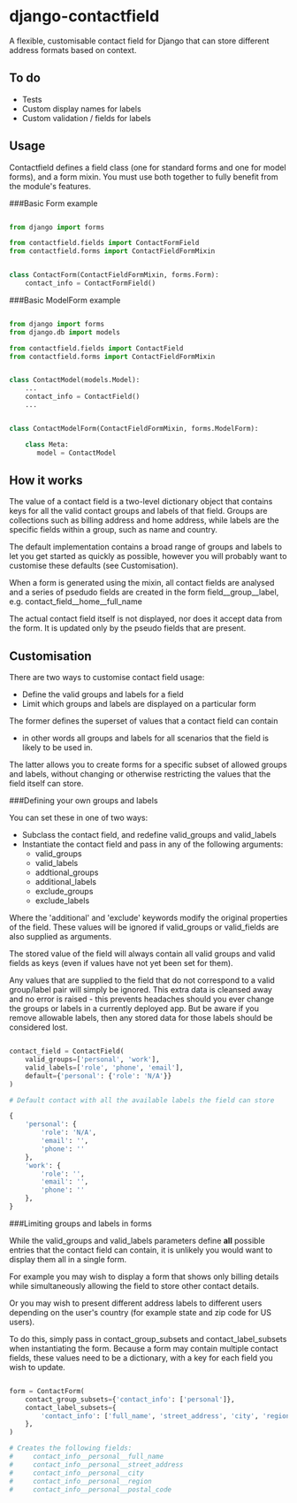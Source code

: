 django-contactfield
===================

A flexible, customisable contact field for Django that can store different
address formats based on context.

To do
-----

 - Tests
 - Custom display names for labels
 - Custom validation / fields for labels


Usage
-----

Contactfield defines a field class (one for standard forms and one for model
forms), and a form mixin. You must use both together to fully benefit from the
module's features.


###Basic Form example

```python

from django import forms

from contactfield.fields import ContactFormField
from contactfield.forms import ContactFieldFormMixin


class ContactForm(ContactFieldFormMixin, forms.Form):
    contact_info = ContactFormField()

```

###Basic ModelForm example

```python

from django import forms
from django.db import models

from contactfield.fields import ContactField
from contactfield.forms import ContactFieldFormMixin


class ContactModel(models.Model):
    ...
    contact_info = ContactField()
    ...


class ContactModelForm(ContactFieldFormMixin, forms.ModelForm):

    class Meta:
       model = ContactModel

```

How it works
------------

The value of a contact field is a two-level dictionary object that contains
keys for all the valid contact groups and labels of that field. Groups are
collections such as billing address and home address, while labels are the
specific fields within a group, such as name and country.

The default implementation contains a broad range of groups and labels to let
you get started as quickly as possible, however you will probably want to
customise these defaults (see Customisation).

When a form is generated using the mixin, all contact fields are analysed and
a series of psedudo fields are created in the form field__group__label, e.g.
contact_field__home__full_name

The actual contact field itself is not displayed, nor does it accept data
from the form. It is updated only by the pseudo fields that are present.

Customisation
-------------

There are two ways to customise contact field usage:

 - Define the valid groups and labels for a field
 - Limit which groups and labels are displayed on a particular form

The former defines the superset of values that a contact field can contain
- in other words all groups and labels for all scenarios that the field is
likely to be used in.

The latter allows you to create forms for a specific subset of allowed groups
and labels, without changing or otherwise restricting the values that the
field itself can store.

###Defining your own groups and labels

You can set these in one of two ways:

 - Subclass the contact field, and redefine valid_groups and valid_labels
 - Instantiate the contact field and pass in any of the following arguments:
   * valid_groups
   * valid_labels
   * addtional_groups
   * additional_labels
   * exclude_groups
   * exclude_labels

Where the 'additional' and 'exclude' keywords modify the original properties of
the field. These values will be ignored if valid_groups or valid_fields are
also supplied as arguments.

The stored value of the field will always contain all valid groups and valid
fields as keys (even if values have not yet been set for them).

Any values that are supplied to the field that do not correspond to a valid
group/label pair will simply be ignored. This extra data is cleansed away and
no error is raised - this prevents headaches should you ever change the
groups or labels in a currently deployed app. But be aware if you remove
allowable labels, then any stored data for those labels should be considered lost.

```python

contact_field = ContactField(
    valid_groups=['personal', 'work'],
    valid_labels=['role', 'phone', 'email'],
    default={'personal': {'role': 'N/A'}}
)

# Default contact with all the available labels the field can store

{
    'personal': {
        'role': 'N/A',
        'email': '',
        'phone': ''
    },
    'work': {
        'role': '',
        'email': '',
        'phone': ''
    },
}

```

###Limiting groups and labels in forms

While the valid_groups and valid_labels parameters define **all** possible entries
that the contact field can contain, it is unlikely you would want to display
them all in a single form.

For example you may wish to display a form that shows only billing details
while simultaneously allowing the field to store other contact details.

Or you may wish to present different address labels to different users
depending on the user's country (for example state and zip code for US users).

To do this, simply pass in contact_group_subsets and contact_label_subsets
when instantiating the form. Because a form may contain multiple contact fields,
these values need to be a dictionary, with a key for each field you wish to update.

```python

form = ContactForm(
    contact_group_subsets={'contact_info': ['personal']},
    contact_label_subsets={
        'contact_info': ['full_name', 'street_address', 'city', 'region', 'postal_code']
    },
)

# Creates the following fields:
#     contact_info__personal__full_name
#     contact_info__personal__street_address
#     contact_info__personal__city
#     contact_info__personal__region
#     contact_info__personal__postal_code

```